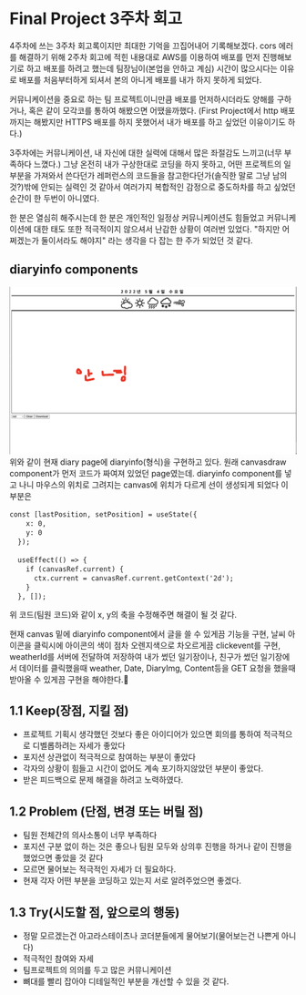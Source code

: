 # Final Project 3주차 회고

4주차에 쓰는 3주차 회고록이지만 최대한 기억을 끄집어내어 기록해보겠다.
cors 에러를 해결하기 위해 2주차 회고에 적힌 내용대로 AWS를 이용하여 배포를 먼저
진행해보기로 하고 배포를 하려고 했는데 팀장님이(본업을 안하고 계심) 시간이 많으시다는 이유로 배포를 처음부터하게 되셔서 본의 아니게 배포를 내가 하지 못하게 되었다.

커뮤니케이션을 중요로 하는 팀 프로젝트이니만큼 배포를 먼저하시더라도 양해를 구하거나,
혹은 같이 모각코를 통하여 해봤으면 어땠을까했다.
(First Project에서 http 배포까지는 해봤지만 HTTPS 배포를 하지 못했어서 내가 배포를 하고
싶었던 이유이기도 하다.)

3주차에는 커뮤니케이션, 내 자신에 대한 실력에 대해서 많은 좌절감도 느끼고(너무 부족하다 느꼈다.)
그냥 온전히 내가 구상한대로 코딩을 하지 못하고, 어떤 프로젝트의 일부분을 가져와서 쓴다던가
레퍼런스의 코드들을 참고한다던가(솔직한 말로 그냥 남의 것?)밖에 안되는 실력인 것 같아서
여러가지 복합적인 감정으로 중도하차를 하고 싶었던 순간이 한 두번이 아니였다.

한 분은 열심히 해주시는데 한 분은 개인적인 일정상 커뮤니케이션도 힘들었고
커뮤니케이션에 대한 태도 또한 적극적이지 않으셔서 난감한 상황이 여러번 있었다.
"하지만 어쩌겠는가 둘이서라도 해야지" 라는 생각을 다 잡는 한 주가 되었던 것 같다.

## diaryinfo components

![Untitled](./img/diaryinfo.png)
위와 같이 현재 diary page에 diaryinfo(형식)을 구현하고 있다.
원래 canvasdraw component가 먼저 코드가 짜여져 있었던 page였는데.
diaryinfo component를 넣고 나니 마우스의 위치로 그려지는 canvas에 위치가 다르게 선이 생성되게 되었다
이 부분은

```
const [lastPosition, setPosition] = useState({
    x: 0,
    y: 0
  });

  useEffect(() => {
    if (canvasRef.current) {
      ctx.current = canvasRef.current.getContext('2d');
    }
  }, []);
```

위 코드(팀원 코드)와 같이 x, y의 축을 수정해주면 해결이 될 것 같다.

현재 canvas 밑에 diaryinfo component에서 글을 쓸 수 있게끔 기능을 구현,
날씨 아이콘을 클릭시에 아이콘의 색이 점차 오렌지색으로 차오르게끔 clickevent를 구현,
weatherId를 서버에 전달하여 저장하여 내가 썼던 일기장이나, 친구가 썼던 일기장에서 데이터를
클릭했을때 weather, Date, DiaryImg, Content등을 GET 요청을 했을때 받아올 수 있게끔
구현을 해야한다.

## 1.1 Keep(장점, 지킬 점)

- 프로젝트 기획시 생각했던 것보다 좋은 아이디어가 있으면 회의를 통하여 적극적으로 디벨롭하려는 자세가 좋았다
- 포지션 상관없이 적극적으로 참여하는 부분이 좋았다
- 각자의 상황이 힘들고 시간이 없어도 계속 포기하지않았던 부분이 좋았다.
- 받은 피드백으로 문제 해결을 하려고 노력하였다.

## 1.2 Problem (단점, 변경 또는 버릴 점)

- 팀원 전체간의 의사소통이 너무 부족하다
- 포지션 구분 없이 하는 것은 좋으나
  팀원 모두와 상의후 진행을 하거나 같이 진행을 했었으면 좋았을 것 같다
- 모르면 물어보는 적극적인 자세가 더 필요하다.
- 현재 각자 어떤 부분을 코딩하고 있는지 서로 알려주었으면 좋겠다.

## 1.3 Try(시도할 점, 앞으로의 행동)

- 정말 모르겠는건 아고라스테이츠나 코더분들에게 물어보기(물어보는건 나쁜게 아니다)
- 적극적인 참여와 자세
- 팀프로젝트의 의의를 두고 많은 커뮤니케이션
- 뼈대를 빨리 잡아야 디테일적인 부분을 개선할 수 있을 것 같다.

